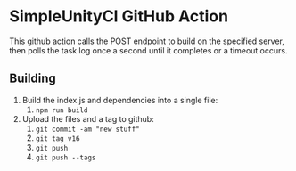 # SimpleUnityCI GitHub Action

This github action calls the POST endpoint to build on the specified server, then polls the task log once a second until it completes or a timeout occurs. 

## Building

1. Build the index.js and dependencies into a single file:
   1. `npm run build`
2. Upload the files and a tag to github:
   1. `git commit -am "new stuff"`
   2. `git tag v16`
   3. `git push`
   4. `git push --tags`